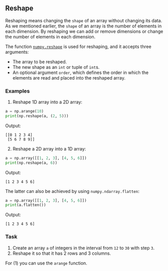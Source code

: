 ## Reshape

Reshaping means changing the `shape` of an array without changing its data.
As we mentioned earlier, the `shape` of an array is the number of elements in each dimension.
By reshaping we can add or remove dimensions or change the number of elements in each dimension.

The function [`numpy.reshape`](https://numpy.org/doc/stable/reference/generated/numpy.reshape.html#numpy.reshape) 
is used for reshaping, and it accepts three arguments:

- The array to be reshaped.
- The new shape as an `int` or tuple of `int`s.
- An optional argument `order`, which defines the order in which the elements are read and placed into the reshaped array.

### Examples
1. Reshape 1D array into a 2D array:
```python
a = np.arange(10)
print(np.reshape(a, (2, 5)))
```
Output:
```text
[[0 1 2 3 4]
 [5 6 7 8 9]]
```
2. Reshape a 2D array into a 1D array:
```python
a = np.array([[1, 2, 3], [4, 5, 6]])
print(np.reshape(a, 6))
```
Output:
```text
[1 2 3 4 5 6]
```

The latter can also be achieved by using `numpy.ndarray.flatten`:
```python
a = np.array([[1, 2, 3], [4, 5, 6]])
print(a.flatten())
```
Output:
```text
[1 2 3 4 5 6]
```

### Task
1. Create an array `a` of integers in the interval from `12` to `30` with step `3`.
2. Reshape it so that it has 2 rows and 3 columns.

<div class="hint">For (1) you can use the <code>arange</code> function.</div>